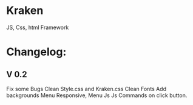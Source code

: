 Kraken
======

JS, Css, html Framework



Changelog:
======

V 0.2
------
Fix some Bugs
Clean Style.css and Kraken.css
Clean Fonts
Add backgrounds
Menu Responsive, Menu Js
Js Commands on click button.
